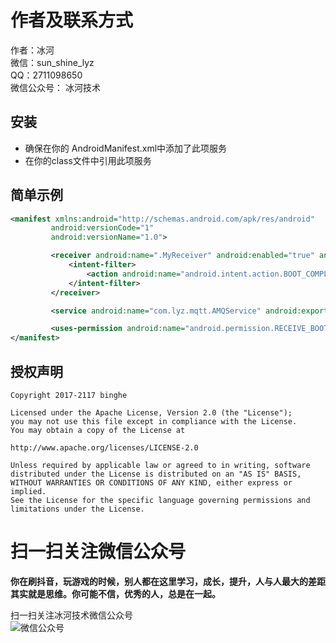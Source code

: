 # 作者及联系方式
作者：冰河  
微信：sun_shine_lyz  
QQ：2711098650  
微信公众号： 冰河技术

安装
----
* 确保在你的 AndroidManifest.xml中添加了此项服务
* 在你的class文件中引用此项服务

简单示例
----
```xml
<manifest xmlns:android="http://schemas.android.com/apk/res/android"
         android:versionCode="1"
         android:versionName="1.0">

         <receiver android:name=".MyReceiver" android:enabled="true" android:exported="false">
             <intent-filter>
                 <action android:name="android.intent.action.BOOT_COMPLETED" />
             </intent-filter>
         </receiver>

         <service android:name="com.lyz.mqtt.AMQService" android:exported="false" />

         <uses-permission android:name="android.permission.RECEIVE_BOOT_COMPLETED" />
</manifest>
```


授权声明
-------

    Copyright 2017-2117 binghe
    
    Licensed under the Apache License, Version 2.0 (the "License");
    you may not use this file except in compliance with the License.
    You may obtain a copy of the License at
    
    http://www.apache.org/licenses/LICENSE-2.0
    
    Unless required by applicable law or agreed to in writing, software
    distributed under the License is distributed on an "AS IS" BASIS,
    WITHOUT WARRANTIES OR CONDITIONS OF ANY KIND, either express or implied.
    See the License for the specific language governing permissions and
    limitations under the License.

# 扫一扫关注微信公众号

**你在刷抖音，玩游戏的时候，别人都在这里学习，成长，提升，人与人最大的差距其实就是思维。你可能不信，优秀的人，总是在一起。** 
  
扫一扫关注冰河技术微信公众号  
![微信公众号](https://img-blog.csdnimg.cn/20200709131720844.png#pic_center)  

